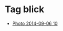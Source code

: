 <!--
title: Tag blick
date: 2020-06-28T14:43:49.547Z
tags:
-->
# Tag blick

 * [Photo 2014-09-06 10](96776409567.md)